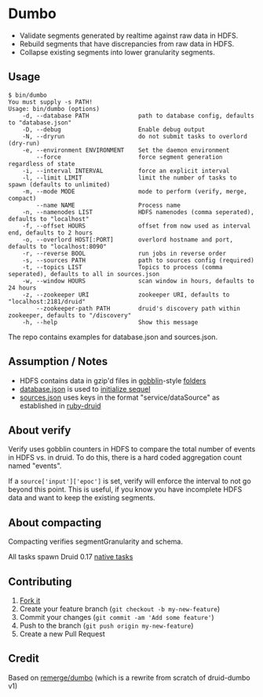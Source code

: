# Dumbo

* Validate segments generated by realtime against raw data in HDFS.
* Rebuild segments that have discrepancies from raw data in HDFS.
* Collapse existing segments into lower granularity segments.

## Usage

```
$ bin/dumbo
You must supply -s PATH!
Usage: bin/dumbo (options)
    -d, --database PATH              path to database config, defaults to "database.json"
    -D, --debug                      Enable debug output
    -N, --dryrun                     do not submit tasks to overlord (dry-run)
    -e, --environment ENVIRONMENT    Set the daemon environment
        --force                      force segment generation regardless of state
    -i, --interval INTERVAL          force an explicit interval
    -l, --limit LIMIT                limit the number of tasks to spawn (defaults to unlimited)
    -m, --mode MODE                  mode to perform (verify, merge, compact)
        --name NAME                  Process name
    -n, --namenodes LIST             HDFS namenodes (comma seperated), defaults to "localhost"
    -f, --offset HOURS               offset from now used as interval end, defaults to 2 hours
    -o, --overlord HOST[:PORT]       overlord hostname and port, defaults to "localhost:8090"
    -r, --reverse BOOL               run jobs in reverse order
    -s, --sources PATH               path to sources config (required)
    -t, --topics LIST                Topics to process (comma seperated), defaults to all in sources.json
    -w, --window HOURS               scan window in hours, defaults to 24 hours
    -z, --zookeeper URI              zookeeper URI, defaults to "localhost:2181/druid"
        --zookeeper-path PATH        druid's discovery path within zookeeper, defaults to "/discovery"
    -h, --help                       Show this message
```

The repo contains examples for database.json and sources.json.

## Assumption / Notes

* HDFS contains data in gzip'd files in [gobblin](https://github.com/liquidm/gobblin)-style [folders](https://github.com/liquidm/druid-dumbo/blob/master/lib/dumbo/firehose/hdfs.rb#L65)
* [database.json](https://github.com/liquidm/druid-dumbo/blob/master/database.json.example) is used to [initialize sequel](https://github.com/liquidm/druid-dumbo/blob/master/lib/dumbo/cli.rb#L16)
* [sources.json](https://github.com/liquidm/druid-dumbo/blob/master/sources.json.example) uses keys in the format "service/dataSource" as established in [ruby-druid](https://github.com/ruby-druid/ruby-druid)

## About verify

Verify uses gobblin counters in HDFS to compare the total number of events in HDFS vs. in druid. To do this, there is a hard coded aggregation count named "events".

If a ```source['input']['epoc']``` is set, verify will enforce the interval to not go beyond this point. This is useful, if you know you have incomplete HDFS data and want to keep the existing segments.

## About compacting

Compacting verifies segmentGranularity and schema.

All tasks spawn Druid 0.17 [native tasks](https://druid.apache.org/docs/latest/ingestion/native-batch.html)

## Contributing

1. [Fork it](https://github.com/liquidm/druid-dumbo/fork)
2. Create your feature branch (`git checkout -b my-new-feature`)
3. Commit your changes (`git commit -am 'Add some feature'`)
4. Push to the branch (`git push origin my-new-feature`)
5. Create a new Pull Request

## Credit

Based on [remerge/dumbo](https://github.com/remerge/dumbo) (which is a rewrite from scratch of druid-dumbo v1)
